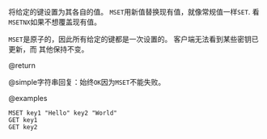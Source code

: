 将给定的键设置为其各自的值。
`MSET`用新值替换现有值，就像常规值一样`SET`.
看`MSETNX`如果不想覆盖现有值。

`MSET`是原子的，因此所有给定的键都是一次设置的。
客户端无法看到某些密钥已更新，而
其他保持不变。

@return

@simple字符串回复：始终`OK`因为`MSET`不能失败。

@examples

```cli
MSET key1 "Hello" key2 "World"
GET key1
GET key2
```
